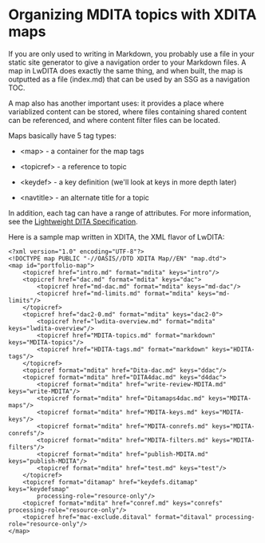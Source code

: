 # Organizing MDITA topics with XDITA maps

If you are only used to writing in Markdown, you probably use a file in your static site generator to give a navigation order to your Markdown files. A map in LwDITA does exactly the same thing, and when built, the map is outputted as a file \(index.md\) that can be used by an SSG as a navigation TOC.

A map also has another important uses: it provides a place where variablized content can be stored, where files containing shared content can be referenced, and where content filter files can be located.

Maps basically have 5 tag types:

-   <map\> - a container for the map tags

-   <topicref\> - a reference to topic

-   <keydef\> - a key definition \(we'll look at keys in more depth later\)

-   <navtitle\> - an alternate title for a topic


In addition, each tag can have a range of attributes. For more information, see the [Lightweight DITA Specification](https://www.oasis-open.org/committees/download.php/65658/lwdita.pdf).

Here is a sample map written in XDITA, the XML flavor of LwDITA:

```
<?xml version="1.0" encoding="UTF-8"?>
<!DOCTYPE map PUBLIC "-//OASIS//DTD XDITA Map//EN" "map.dtd">
<map id="portfolio-map">
    <topicref href="intro.md" format="mdita" keys="intro"/>
    <topicref href="dac.md" format="mdita" keys="dac">
        <topicref href="md-dac.md" format="mdita" keys="md-dac"/>
        <topicref href="md-limits.md" format="mdita" keys="md-limits"/>
    </topicref>
    <topicref href="dac2-0.md" format="mdita" keys="dac2-0">
        <topicref href="lwdita-overview.md" format="mdita" keys="lwdita-overview"/>
        <topicref href="MDITA-topics.md" format="markdown" keys="MDITA-topics"/>
        <topicref href="HDITA-tags.md" format="markdown" keys="HDITA-tags"/>
    </topicref>   
    <topicref format="mdita" href="Dita-dac.md" keys="ddac"/>
    <topicref format="mdita" href="DITA4dac.md" keys="d4dac">
        <topicref format="mdita" href="write-review-MDITA.md" keys="write-MDITA"/>
        <topicref format="mdita" href="Ditamaps4dac.md" keys="MDITA-maps"/>
        <topicref format="mdita" href="MDITA-keys.md" keys="MDITA-keys"/>
        <topicref format="mdita" href="MDITA-conrefs.md" keys="MDITA-conrefs"/>
        <topicref format="mdita" href="MDITA-filters.md" keys="MDITA-filters"/>
        <topicref format="mdita" href="publish-MDITA.md" keys="publish-MDITA"/>
        <topicref format="mdita" href="test.md" keys="test"/>
    </topicref>
    <topicref format="ditamap" href="keydefs.ditamap" keys="keydefsmap"
        processing-role="resource-only"/>
    <topicref format="mdita" href="conref.md" keys="conrefs" processing-role="resource-only"/>
    <topicref href="mac-exclude.ditaval" format="ditaval" processing-role="resource-only"/>
</map>
```

